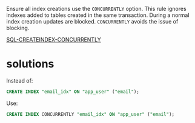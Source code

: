 Ensure all index creations use the `CONCURRENTLY` option.
This rule ignores indexes added to tables created in the same transaction.
During a normal index creation updates are blocked. `CONCURRENTLY` avoids the issue of blocking.

[SQL-CREATEINDEX-CONCURRENTLY](https://www.postgresql.org/docs/current/sql-createindex.html#SQL-CREATEINDEX-CONCURRENTLY)

# solutions

Instead of:
```sql
CREATE INDEX "email_idx" ON "app_user" ("email");
```

Use:
```sql
CREATE INDEX CONCURRENTLY "email_idx" ON "app_user" ("email");
```
